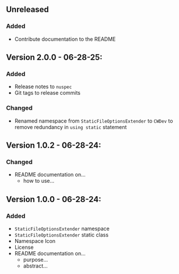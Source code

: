 ## Unreleased
### Added
- Contribute documentation to the README
## Version 2.0.0 - 06-28-25:
### Added
- Release notes to `nuspec`
- Git tags to release commits
### Changed
- Renamed namespace from `StaticFileOptionsExtender` to `CWDev` to remove redundancy in `using static` statement
## Version 1.0.2 - 06-28-24:
### Changed
- README documentation on...
	- how to use...
## Version 1.0.0 - 06-28-24:
### Added
- `StaticFileOptionsExtender` namespace
- `StaticFileOptionsExtender` static class
- Namespace Icon
- License
- README documentation on...
	- purpose...
	- abstract...